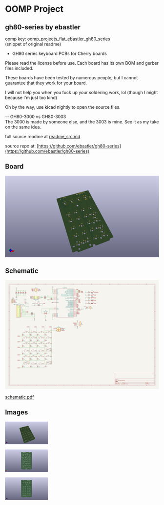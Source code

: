 # OOMP Project  
## gh80-series  by ebastler  
  
oomp key: oomp_projects_flat_ebastler_gh80_series  
(snippet of original readme)  
  
- GH80 series keyboard PCBs for Cherry boards  
  
Please read the license before use. Each board has its own BOM and gerber files included.  
  
These boards have been tested by numerous people, but I cannot guarantee that they work for your board.  
  
I will not help you when you fuck up your soldering work, lol (though I might because I'm just too kind)  
  
Oh by the way, use kicad nightly to open the source files.  
  
-- GH80-3000 vs GH80-3003  
The 3000 is made by someone else, and the 3003 is mine. See it as my take on the same idea.  
  
  full source readme at [readme_src.md](readme_src.md)  
  
source repo at: [https://github.com/ebastler/gh80-series](https://github.com/ebastler/gh80-series)  
## Board  
  
[![working_3d.png](working_3d_600.png)](working_3d.png)  
## Schematic  
  
[![working_schematic.png](working_schematic_600.png)](working_schematic.png)  
  
[schematic pdf](working_schematic.pdf)  
## Images  
  
[![working_3d.png](working_3d_140.png)](working_3d.png)  
  
[![working_3d_back.png](working_3d_back_140.png)](working_3d_back.png)  
  
[![working_3d_front.png](working_3d_front_140.png)](working_3d_front.png)  
